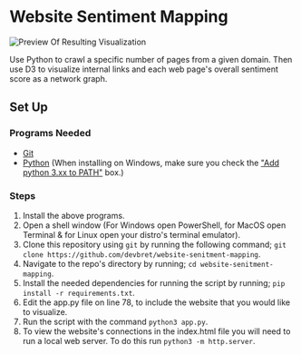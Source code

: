 # Website Sentiment Mapping

![Preview Of Resulting Visualization](https://hosting.photobucket.com/images/i/bernhoftbret/sentiment.png)

Use Python to crawl a specific number of pages from a given domain. Then use D3 to visualize internal links and each web page's overall sentiment score as a network graph.

## Set Up

### Programs Needed 

- [Git](https://git-scm.com/downloads)
- [Python](https://www.python.org/downloads/) (When installing on Windows, make sure you check the ["Add python 3.xx to PATH"](https://hosting.photobucket.com/images/i/bernhoftbret/python.png) box.)

### Steps

1. Install the above programs.
2. Open a shell window (For Windows open PowerShell, for MacOS open Terminal & for Linux open your distro's terminal emulator).
3. Clone this repository using `git` by running the following command; `git clone https://github.com/devbret/website-senitment-mapping`.
4. Navigate to the repo's directory by running; `cd website-senitment-mapping`.
5. Install the needed dependencies for running the script by running; `pip install -r requirements.txt`.
6. Edit the app.py file on line 78, to include the website that you would like to visualize.
7. Run the script with the command `python3 app.py`.
8. To view the website's connections in the index.html file you will need to run a local web server. To do this run `python3 -m http.server`.
